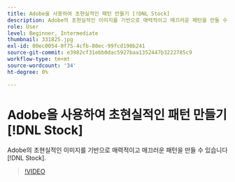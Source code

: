 ```yaml
---
title: Adobe을 사용하여 초현실적인 패턴 만들기 [!DNL Stock]
description: Adobe의 초현실적인 이미지를 기반으로 매력적이고 매끄러운 패턴을 만들 수 있습니다 [!DNL Stock]
role: User
level: Beginner, Intermediate
thumbnail: 331825.jpg
exl-id: 00ec0054-0f75-4cfb-80ec-99fcd190b241
source-git-commit: e3982cf31ebb0dac5927baa1352447b3222785c9
workflow-type: tm+mt
source-wordcount: '34'
ht-degree: 0%

---
```


# Adobe을 사용하여 초현실적인 패턴 만들기 [!DNL Stock]

Adobe의 초현실적인 이미지를 기반으로 매력적이고 매끄러운 패턴을 만들 수 있습니다 [!DNL Stock].

>[!VIDEO](https://video.tv.adobe.com/v/331825?hidetitle=true)
